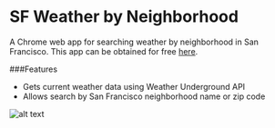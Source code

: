 # SF Weather by Neighborhood

A Chrome web app for searching weather by neighborhood in San Francisco. This app can be obtained for free [here](https://chrome.google.com/webstore/detail/sf-weather-by-neighborhoo/mfekfaialdjnmpomalbdhonnkgahdghh).

###Features
- Gets current weather data using Weather Underground API 
- Allows search by San Francisco neighborhood name or zip code

![alt text](https://raw.github.com/rachelhay/chrome-weather-app/master/images/screenshot.png)
